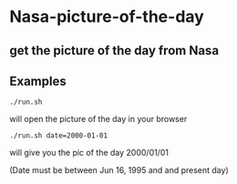 # Nasa-picture-of-the-day

## get the picture of the day from Nasa

## Examples

`./run.sh`

will open the picture of the day in your browser

`./run.sh date=2000-01-01`

will give you the pic of the day 2000/01/01

(Date must be between Jun 16, 1995 and and present day)
